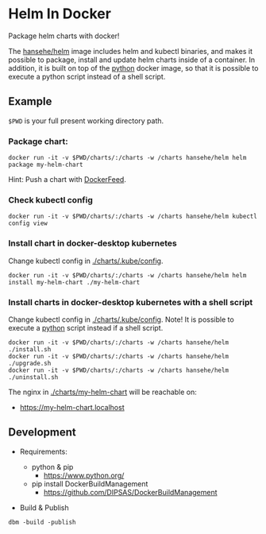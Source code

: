 # Helm In Docker

Package helm charts with docker!

The [hansehe/helm](https://hub.docker.com/repository/docker/hansehe/helm) image includes helm and kubectl binaries, and makes it possible to package, install and update helm charts inside of a container.
In addition, it is built on top of the [python](https://hub.docker.com/_/python) docker image, so that it is possible to execute a python script instead of a shell script.

## Example
`$PWD` is your full present working directory path.

### Package chart:
```
docker run -it -v $PWD/charts/:/charts -w /charts hansehe/helm helm package my-helm-chart
```
Hint: Push a chart with [DockerFeed](https://github.com/DIPSAS/DockerFeed/tree/master/DockerFeedInDocker).

### Check kubectl config
```
docker run -it -v $PWD/charts/:/charts -w /charts hansehe/helm kubectl config view
```

### Install chart in docker-desktop kubernetes
Change kubectl config in [./charts/.kube/config](./charts/.kube/config).
```
docker run -it -v $PWD/charts/:/charts -w /charts hansehe/helm helm install my-helm-chart ./my-helm-chart
```

### Install charts in docker-desktop kubernetes with a shell script
Change kubectl config in [./charts/.kube/config](./charts/.kube/config).
Note! It is possible to execute a [python](https://www.python.org/) script instead if a shell script.
```
docker run -it -v $PWD/charts/:/charts -w /charts hansehe/helm ./install.sh
docker run -it -v $PWD/charts/:/charts -w /charts hansehe/helm ./upgrade.sh
docker run -it -v $PWD/charts/:/charts -w /charts hansehe/helm ./uninstall.sh
```
The nginx in [./charts/my-helm-chart](./charts/my-helm-chart) will be reachable on:
- https://my-helm-chart.localhost

## Development
- Requirements:
  - python & pip
    - https://www.python.org/
  - pip install DockerBuildManagement
    - https://github.com/DIPSAS/DockerBuildManagement

- Build & Publish
```
dbm -build -publish
```
